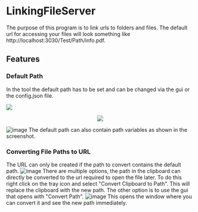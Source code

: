 # LinkingFileServer
The purpose of this program is to link urls to folders and files.
The default url for accessing your files will look something like http://localhost:3030/Test/Path/info.pdf.
## Features
### Default Path
In the tool the default path has to be set and can be changed via the gui or the config.json file.
<p align="left">
  <img src="https://github.com/user-attachments/assets/088fdbf0-9c68-4142-9ac4-b1ae6fba45d1">
</p>
<p style="text-align: center"><img src="[https://files.document360.io/filename/folder/subfolder/imagename.png](https://github.com/user-attachments/assets/088fdbf0-9c68-4142-9ac4-b1ae6fba45d1)"></p>

![image](https://github.com/user-attachments/assets/088fdbf0-9c68-4142-9ac4-b1ae6fba45d1)
The default path can also contain path variables as shown in the screenshot.
### Converting File Paths to URL
The URL can only be created if the path to convert contains the default path. 
![image](https://github.com/user-attachments/assets/2a6cf2bb-fe28-45c8-9267-7e4fc3aeb77e)
There are multiple options, the path in the clipboard can directly be converted to the url required to open the file later.
To do this right click on the tray icon and select "Convert Clipboard to Path". This will replace the clipboard with the new path.
The other option is to use the gui that opens with "Convert Path". 
![image](https://github.com/user-attachments/assets/a7d3cb00-fc4a-44de-81dd-38bdc10f84c4)
This opens the window where you can convert it and see the new path immediately.



